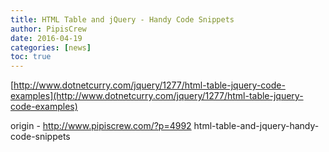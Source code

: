 ```yaml
---
title: HTML Table and jQuery - Handy Code Snippets
author: PipisCrew
date: 2016-04-19
categories: [news]
toc: true
---
```


[http://www.dotnetcurry.com/jquery/1277/html-table-jquery-code-examples](http://www.dotnetcurry.com/jquery/1277/html-table-jquery-code-examples)

origin - http://www.pipiscrew.com/?p=4992 html-table-and-jquery-handy-code-snippets